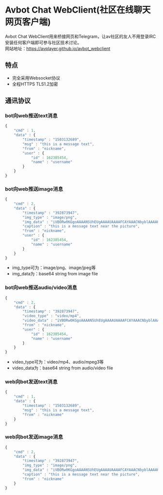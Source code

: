# Avbot Chat WebClient(社区在线聊天网页客户端)
Avbot Chat WebClient用来桥接网页和Telegram，让av社区的友人不用登录IRC安装任何客户端即可参与社区技术讨论。<br/>
网站地址：https://avplayer.github.io/avbot_webclient

## 特点
* 完全采用Websocket协议
* 全程HTTPS TLS1.2加密

## 通讯协议
### bot向web推送text消息
```js
{
    "cmd" : 1,
    "data" : {
        "timestamp" : "1503132689",
        "msg" : "this is a message text",
        "from" : "nickname",
        "user" : {
            "id" : 162385454,
            "name" : "username"
        }
    }
}
```

### bot向web推送image消息
```js
{
    "cmd" : 2,
    "data" : {
        "timestamp" : "392873947",
        "img_type" : "image/png",
        "img_data" : "iVBORw0KGgoAAAANSUhEUgAAAAUAAAAFCAYAAACNbyblAAAAHElEQVQI12P4//8/w38GIAXDIBKE0DHxgljNBAAO9TXL0Y4OHwAAAABJRU5ErkJggg==",
        "caption" : "this is a message text near the picture",
        "from" : "nickname",
        "user" : {
            "id" : 162385454,
            "name" : "username"
        }
    }
}
```
* img_type可为：image/png、image/jpeg等
* img_data为：base64 string from image file


### bot向web推送audio/video消息
```js
{
    "cmd" : 2,
    "data" : {
        "timestamp" : "392873947",
        "video_type" : "video/mp4",
        "video_data" : "iVBORw0KGgoAAAANSUhEUgAAAAUAAAAFCAYAAACNbyblAAAAHElEQVQI12P4//8/w38GIAXDIBKE0DHxgljNBAAO9TXL0Y4OHwAAAABJRU5ErkJggg==",
        "from" : "nickname",
        "user" : {
            "id" : 162385454,
            "name" : "username"
        }
    }
}
```
* video_type可为：video/mp4、audio/mpeg3等
* video_data为：base64 string from audio/video file

### web向bot发送text消息
```js
{
    "cmd" : 1,
    "data" : {
        "timestamp" : "1503132689",
        "msg" : "this is a message text",
        "from" : "nickname"
    }
}
```

### web向bot发送image消息
```js
{
    "cmd" : 2,
    "data" : {
        "timestamp" : "392873947",
        "img_type" : "image/png",
        "img_data" : "iVBORw0KGgoAAAANSUhEUgAAAAUAAAAFCAYAAACNbyblAAAAHElEQVQI12P4//8/w38GIAXDIBKE0DHxgljNBAAO9TXL0Y4OHwAAAABJRU5ErkJggg==",
        "caption" : "this is a message text near the picture",
        "from" : "nickname"
    }
}
```

